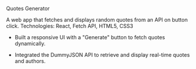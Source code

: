 Quotes Generator

A web app that fetches and displays random quotes from an API on button click.
Technologies: React, Fetch API, HTML5, CSS3

* Built a responsive UI with a "Generate" button to fetch quotes dynamically.

* Integrated the DummyJSON API to retrieve and display real-time quotes and authors.
